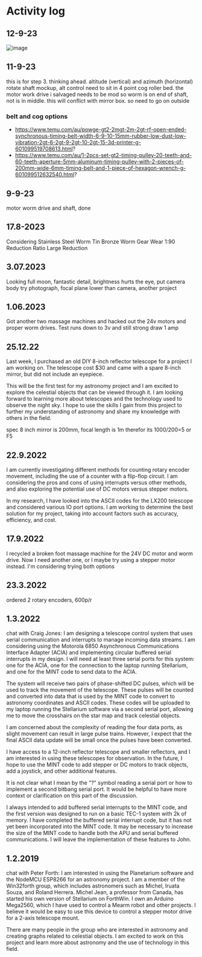 
# Activity log

## 12-9-23
![image](https://github.com/SteveJustin1963/tec-SCOPE/assets/58069246/87299334-1c2e-499b-9594-019017f8745b)




## 11-9-23
this is for step 3. thinking ahead. altitude (vertical) and azimuth (horizontal) rotate shaft mockup, alt control need to
sit in 4 point cog roller bed. the motor work drive i salvaged needs to be mod so worm is on end of shaft, not is in middle. this will 
conflict with mirror box. so need to go on outside

### belt and cog options
- https://www.temu.com/au/powge-gt2-2mgt-2m-2gt-rf-open-ended-synchronous-timing-belt-width-6-9-10-15mm-rubber-low-dust-low-vibration-2gt-6-2gt-9-2gt-10-2gt-15-3d-printer-g-601099519708613.html?
- https://www.temu.com/au/1-2pcs-set-gt2-timing-pulley-20-teeth-and-60-teeth-aperture-5mm-aluminum-timing-pulley-with-2-pieces-of-200mm-wide-6mm-timing-belt-and-1-piece-of-hexagon-wrench-g-601099512632540.html?



## 9-9-23
motor worm drive and shaft, done

## 17.8-2023
Considering Stainless Steel Worm Tin Bronze Worm Gear Wear 1:90 Reduction Ratio Large Reduction

 




## 3.07.2023
Looking full moon, fantastic detail, brightness hurts the eye, put camera body try photograph, focal plane lower than camera, another project

## 1.06.2023
Got another two massage machines and hacked out the 24v motors and proper worm drives. Test runs down to 3v and still strong draw 1 amp

## 25.12.22
Last week, I purchased an old DIY 8-inch reflector telescope for a project I am working on. The telescope cost $30 and came with a spare 8-inch mirror, but did not include an eyepiece.

This will be the first test for my astronomy project and I am excited to explore the celestial objects that can be viewed through it. I am looking forward to learning more about telescopes and the technology used to observe the night sky. I hope to use the skills I gain from this project to further my understanding of astronomy and share my knowledge with others in the field.

spec 8 inch mirror is 200mm, focal length is 1m therefor its 1000/200=5 or F5

## 22.9.2022 
I am currently investigating different methods for counting rotary encoder movement, including the use of a counter with a flip-flop circuit. I am considering the pros and cons of using interrupts versus other methods, and also exploring the potential use of DC motors versus stepper motors.

In my research, I have looked into the ASCII codes for the LX200 telescope and considered various IO port options. I am working to determine the best solution for my project, taking into account factors such as accuracy, efficiency, and cost.

## 17.9.2022 
I recycled a broken foot massage machine for the 24V DC motor and worm drive. Now I need another one, or I maybe try using a stepper motor instead. I'm considering trying both options

## 23.3.2022 
ordered 2 rotary encoders, 600p/r

## 1.3.2022 
chat with Craig Jones: I am designing a telescope control system that uses serial communication and interrupts to manage incoming data streams. I am considering using the Motorola 6850 Asynchronous Communications Interface Adapter (ACIA) and implementing circular buffered serial interrupts in my design. I will need at least three serial ports for this system: one for the ACIA, one for the connection to the laptop running Stellarium, and one for the MINT code to send data to the ACIA.

The system will receive two pairs of phase-shifted DC pulses, which will be used to track the movement of the telescope. These pulses will be counted and converted into data that is used by the MINT code to convert to astronomy coordinates and ASCII codes. These codes will be uploaded to my laptop running the Stellarium software via a second serial port, allowing me to move the crosshairs on the star map and track celestial objects.

I am concerned about the complexity of reading the four data ports, as slight movement can result in large pulse trains. However, I expect that the final ASCII data update will be small once the pulses have been converted.

I have access to a 12-inch reflector telescope and smaller reflectors, and I am interested in using these telescopes for observation. In the future, I hope to use the MINT code to add stepper or DC motors to track objects, add a joystick, and other additional features.

It is not clear what I mean by the "?" symbol reading a serial port or how to implement a second bitbang serial port. It would be helpful to have more context or clarification on this part of the discussion.

I always intended to add buffered serial interrupts to the MINT code, and the first version was designed to run on a basic TEC-1 system with 2k of memory. I have completed the buffered serial interrupt code, but it has not yet been incorporated into the MINT code. It may be necessary to increase the size of the MINT code to handle both the APU and serial buffered communications. I will leave the implementation of these features to John.

 
## 1.2.2019 
chat with Peter Forth: I am interested in using the Planetarium software and the NodeMCU ESP8266 for an astronomy project. I am a member of the Win32forth group, which includes astronomers such as Michel, Iruata Souza, and Roland Herrera. Michel Jean, a professor from Canada, has started his own version of Stellarium on ForthWin. I own an Arduino Mega2560, which I have used to control a Mearm robot and other projects. I believe it would be easy to use this device to control a stepper motor drive for a 2-axis telescope mount.

There are many people in the group who are interested in astronomy and creating graphs related to celestial objects. I am excited to work on this project and learn more about astronomy and the use of technology in this field.






